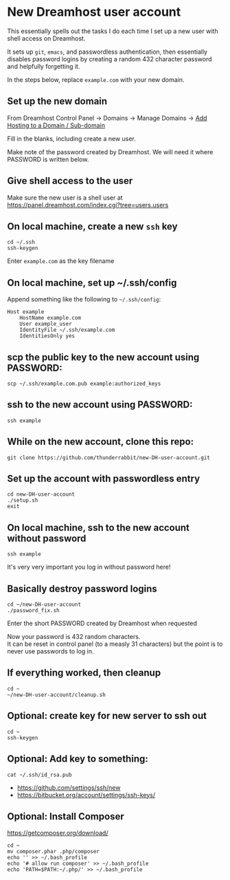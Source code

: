 # New Dreamhost user account

This essentially spells out the tasks I do each time I set up a new user with shell access on Dreamhost.

It sets up `git`, `emacs`, and passwordless authentication, then essentially disables password logins by creating a random 432 character password and helpfully forgetting it.

In the steps below, replace `example.com` with your new domain.

## Set up the new domain

From Dreamhost Control Panel -> Domains -> Manage Domains -> [Add Hosting to a Domain / Sub-domain](https://panel.dreamhost.com/index.cgi?tree=domain.manage&current_step=Index&next_step=ShowAddhttp&domain=)

Fill in the blanks, including create a new user.

Make note of the password created by Dreamhost.  We will need it where PASSWORD is written below.

## Give shell access to the user

Make sure the new user is a shell user at https://panel.dreamhost.com/index.cgi?tree=users.users

## On local machine, create a new `ssh` key
    cd ~/.ssh
    ssh-keygen

Enter `example.com` as the key filename

## On local machine, set up ~/.ssh/config

Append something like the following to `~/.ssh/config`:

    Host example
        HostName example.com
        User example_user
        IdentityFile ~/.ssh/example.com
        IdentitiesOnly yes

## scp the public key to the new account using PASSWORD:

    scp ~/.ssh/example.com.pub example:authorized_keys

## ssh to the new account using PASSWORD:

    ssh example

## While on the new account, clone this repo:

    git clone https://github.com/thunderrabbit/new-DH-user-account.git

## Set up the account with passwordless entry

    cd new-DH-user-account
    ./setup.sh
    exit

## On local machine, ssh to the new account without password

    ssh example

It's very very important you log in without password here!

## Basically destroy password logins

    cd ~/new-DH-user-account
    ./password_fix.sh

Enter the short PASSWORD created by Dreamhost when requested

Now your password is 432 random characters.  
It can be reset in control panel (to a measly 31 characters) but
the point is to never use passwords to log in.

## If everything worked, then cleanup

    cd ~
    ~/new-DH-user-account/cleanup.sh

## Optional: create key for new server to ssh out

    cd ~
    ssh-keygen

## Optional: Add key to something:

    cat ~/.ssh/id_rsa.pub

* https://github.com/settings/ssh/new
* https://bitbucket.org/account/settings/ssh-keys/

## Optional: Install Composer

https://getcomposer.org/download/

    cd ~
    mv composer.phar .php/composer
    echo '' >> ~/.bash_profile
    echo '# allow run composer' >> ~/.bash_profile
    echo 'PATH=$PATH:~/.php/' >> ~/.bash_profile
